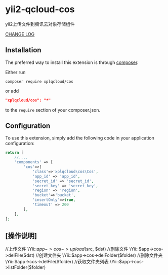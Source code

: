 # yii2-qcloud-cos
yii2上传文件到腾讯云对象存储组件

[CHANGE LOG](CHANGELOG.md)

Installation
--------------------

The preferred way to install this extension is through [composer](http://getcomposer.org/download/).

Either run

```
composer require xplqcloud/cos
```

or add

```json
"xplqcloud/cos": "*"
```

to the `require` section of your composer.json.


Configuration
--------------------

To use this extension, simply add the following code in your application configuration:

```php
return [
    //....
    'components' => [
        'cos'=>[
            'class'=>'xplqcloud\cos\Cos',
            'app_id' => 'app_id',
            'secret_id' => 'secret_id',
            'secret_key' => 'secret_key',
            'region' => 'region',
            'bucket'=>'bucket',
            'insertOnly'=>true,
            'timeout' => 200
        ],
    ],
];
```


[操作说明]
--------------------
//上传文件
\Yii::$app->cos->upload($src, $dst)
//删除文件
\Yii::$app->cos->delFile($dst)
//创建文件夹
\Yii::$app->cos->delFolder($folder)
//删除文件夹
\Yii::$app->cos->delFile($folder)
//获取文件夹列表
\Yii::$app->cos->listFolder($folder)

